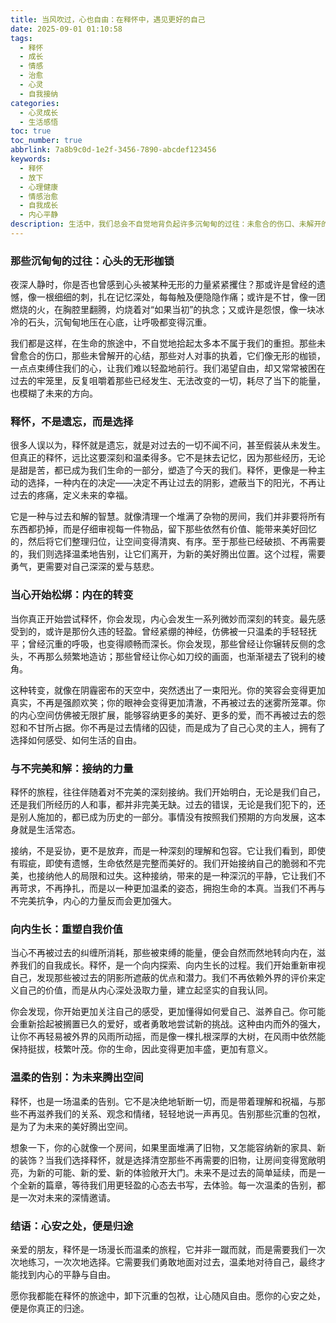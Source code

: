 ```yaml
---
title: 当风吹过，心也自由：在释怀中，遇见更好的自己
date: 2025-09-01 01:10:58
tags:
  - 释怀
  - 成长
  - 情感
  - 治愈
  - 心灵
  - 自我接纳
categories:
  - 心灵成长
  - 生活感悟
toc: true
toc_number: true
abbrlink: 7a8b9c0d-1e2f-3456-7890-abcdef123456
keywords:
  - 释怀
  - 放下
  - 心理健康
  - 情感治愈
  - 自我成长
  - 内心平静
description: 生活中，我们总会不自觉地背负起许多沉甸甸的过往：未愈合的伤口、未解开的心结、未曾放下的执念。它们像无形的枷锁，束缚着我们的心，让我们难以轻盈前行。然而，有一种温柔而强大的力量，能帮助我们卸下这些重担，那就是“释怀”。它不是遗忘，更不是逃避，而是一种深刻的自我和解，一次勇敢的放手。今天，让我们一起走进释怀的世界，感受它如何一点点融化内心的坚冰，引领我们走向更广阔、更自由的生命旅程。
---
```


### 那些沉甸甸的过往：心头的无形枷锁

夜深人静时，你是否也曾感到心头被某种无形的力量紧紧攫住？那或许是曾经的遗憾，像一根细细的刺，扎在记忆深处，每每触及便隐隐作痛；或许是不甘，像一团燃烧的火，在胸腔里翻腾，灼烧着对“如果当初”的执念；又或许是怨恨，像一块冰冷的石头，沉甸甸地压在心底，让呼吸都变得沉重。

我们都是这样，在生命的旅途中，不自觉地拾起太多本不属于我们的重担。那些未曾愈合的伤口，那些未曾解开的心结，那些对人对事的执着，它们像无形的枷锁，一点点束缚住我们的心，让我们难以轻盈地前行。我们渴望自由，却又常常被困在过去的牢笼里，反复咀嚼着那些已经发生、无法改变的一切，耗尽了当下的能量，也模糊了未来的方向。

### 释怀，不是遗忘，而是选择

很多人误以为，释怀就是遗忘，就是对过去的一切不闻不问，甚至假装从未发生。但真正的释怀，远比这要深刻和温柔得多。它不是抹去记忆，因为那些经历，无论是甜是苦，都已成为我们生命的一部分，塑造了今天的我们。释怀，更像是一种主动的选择，一种内在的决定——决定不再让过去的阴影，遮蔽当下的阳光，不再让过去的疼痛，定义未来的幸福。

它是一种与过去和解的智慧。就像清理一个堆满了杂物的房间，我们并非要将所有东西都扔掉，而是仔细审视每一件物品，留下那些依然有价值、能带来美好回忆的，然后将它们整理归位，让空间变得清爽、有序。至于那些已经破损、不再需要的，我们则选择温柔地告别，让它们离开，为新的美好腾出位置。这个过程，需要勇气，更需要对自己深深的爱与慈悲。

### 当心开始松绑：内在的转变

当你真正开始尝试释怀，你会发现，内心会发生一系列微妙而深刻的转变。最先感受到的，或许是那份久违的轻盈。曾经紧绷的神经，仿佛被一只温柔的手轻轻抚平；曾经沉重的呼吸，也变得顺畅而深长。你会发现，那些曾经让你辗转反侧的念头，不再那么频繁地造访；那些曾经让你心如刀绞的画面，也渐渐褪去了锐利的棱角。

这种转变，就像在阴霾密布的天空中，突然透出了一束阳光。你的笑容会变得更加真实，不再是强颜欢笑；你的眼神会变得更加清澈，不再被过去的迷雾所笼罩。你的内心空间仿佛被无限扩展，能够容纳更多的美好、更多的爱，而不再被过去的怨怼和不甘所占据。你不再是过去情绪的囚徒，而是成为了自己心灵的主人，拥有了选择如何感受、如何生活的自由。

### 与不完美和解：接纳的力量

释怀的旅程，往往伴随着对不完美的深刻接纳。我们开始明白，无论是我们自己，还是我们所经历的人和事，都并非完美无缺。过去的错误，无论是我们犯下的，还是别人施加的，都已成为历史的一部分。事情没有按照我们预期的方向发展，这本身就是生活常态。

接纳，不是妥协，更不是放弃，而是一种深刻的理解和包容。它让我们看到，即使有瑕疵，即使有遗憾，生命依然是完整而美好的。我们开始接纳自己的脆弱和不完美，也接纳他人的局限和过失。这种接纳，带来的是一种深沉的平静，它让我们不再苛求，不再挣扎，而是以一种更加温柔的姿态，拥抱生命的本真。当我们不再与不完美抗争，内心的力量反而会更加强大。

### 向内生长：重塑自我价值

当心不再被过去的纠缠所消耗，那些被束缚的能量，便会自然而然地转向内在，滋养我们的自我成长。释怀，是一个向内探索、向内生长的过程。我们开始重新审视自己，发现那些被过去的阴影所遮蔽的优点和潜力。我们不再依赖外界的评价来定义自己的价值，而是从内心深处汲取力量，建立起坚实的自我认同。

你会发现，你开始更加关注自己的感受，更加懂得如何爱自己、滋养自己。你可能会重新拾起被搁置已久的爱好，或者勇敢地尝试新的挑战。这种由内而外的强大，让你不再轻易被外界的风雨所动摇，而是像一棵扎根深厚的大树，在风雨中依然能保持挺拔，枝繁叶茂。你的生命，因此变得更加丰盛，更加有意义。

### 温柔的告别：为未来腾出空间

释怀，也是一场温柔的告别。它不是决绝地斩断一切，而是带着理解和祝福，与那些不再滋养我们的关系、观念和情绪，轻轻地说一声再见。告别那些沉重的包袱，是为了为未来的美好腾出空间。

想象一下，你的心就像一个房间，如果里面堆满了旧物，又怎能容纳新的家具、新的装饰？当我们选择释怀，就是选择清空那些不再需要的旧物，让房间变得宽敞明亮，为新的可能、新的爱、新的体验敞开大门。未来不是过去的简单延续，而是一个全新的篇章，等待我们用更轻盈的心态去书写，去体验。每一次温柔的告别，都是一次对未来的深情邀请。

### 结语：心安之处，便是归途

亲爱的朋友，释怀是一场漫长而温柔的旅程，它并非一蹴而就，而是需要我们一次次地练习，一次次地选择。它需要我们勇敢地面对过去，温柔地对待自己，最终才能找到内心的平静与自由。

愿你我都能在释怀的旅途中，卸下沉重的包袱，让心随风自由。愿你的心安之处，便是你真正的归途。
